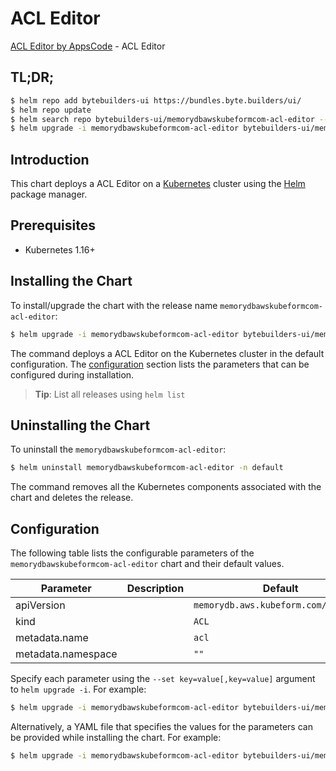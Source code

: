 # ACL Editor

[ACL Editor by AppsCode](https://byte.builders) - ACL Editor

## TL;DR;

```bash
$ helm repo add bytebuilders-ui https://bundles.byte.builders/ui/
$ helm repo update
$ helm search repo bytebuilders-ui/memorydbawskubeformcom-acl-editor --version=v0.4.16
$ helm upgrade -i memorydbawskubeformcom-acl-editor bytebuilders-ui/memorydbawskubeformcom-acl-editor -n default --create-namespace --version=v0.4.16
```

## Introduction

This chart deploys a ACL Editor on a [Kubernetes](http://kubernetes.io) cluster using the [Helm](https://helm.sh) package manager.

## Prerequisites

- Kubernetes 1.16+

## Installing the Chart

To install/upgrade the chart with the release name `memorydbawskubeformcom-acl-editor`:

```bash
$ helm upgrade -i memorydbawskubeformcom-acl-editor bytebuilders-ui/memorydbawskubeformcom-acl-editor -n default --create-namespace --version=v0.4.16
```

The command deploys a ACL Editor on the Kubernetes cluster in the default configuration. The [configuration](#configuration) section lists the parameters that can be configured during installation.

> **Tip**: List all releases using `helm list`

## Uninstalling the Chart

To uninstall the `memorydbawskubeformcom-acl-editor`:

```bash
$ helm uninstall memorydbawskubeformcom-acl-editor -n default
```

The command removes all the Kubernetes components associated with the chart and deletes the release.

## Configuration

The following table lists the configurable parameters of the `memorydbawskubeformcom-acl-editor` chart and their default values.

|     Parameter      | Description |                     Default                     |
|--------------------|-------------|-------------------------------------------------|
| apiVersion         |             | <code>memorydb.aws.kubeform.com/v1alpha1</code> |
| kind               |             | <code>ACL</code>                                |
| metadata.name      |             | <code>acl</code>                                |
| metadata.namespace |             | <code>""</code>                                 |


Specify each parameter using the `--set key=value[,key=value]` argument to `helm upgrade -i`. For example:

```bash
$ helm upgrade -i memorydbawskubeformcom-acl-editor bytebuilders-ui/memorydbawskubeformcom-acl-editor -n default --create-namespace --version=v0.4.16 --set apiVersion=memorydb.aws.kubeform.com/v1alpha1
```

Alternatively, a YAML file that specifies the values for the parameters can be provided while
installing the chart. For example:

```bash
$ helm upgrade -i memorydbawskubeformcom-acl-editor bytebuilders-ui/memorydbawskubeformcom-acl-editor -n default --create-namespace --version=v0.4.16 --values values.yaml
```
